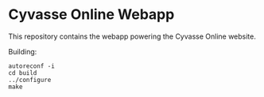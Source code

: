 Cyvasse Online Webapp
=====================

This repository contains the webapp powering the Cyvasse Online website.

Building:

    autoreconf -i
    cd build
    ../configure
    make
